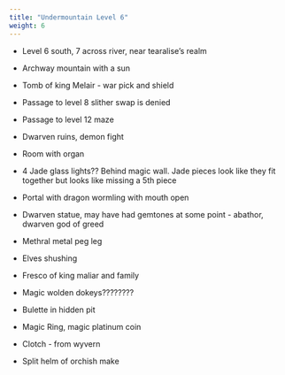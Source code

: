 ```yaml
---
title: "Undermountain Level 6"
weight: 6
---
```


- Level 6 south, 7 across river, near tearalise’s realm

- Archway mountain with a sun

- Tomb of king Melair - war pick and shield

- Passage to level 8 slither swap is denied

- Passage to level 12 maze

- Dwarven ruins, demon fight

- Room with organ

- 4 Jade glass lights?? Behind magic wall. Jade pieces look like they fit together but looks like missing a 5th piece

- Portal with dragon wormling with mouth open

- Dwarven statue, may have had gemtones at some point - abathor, dwarven god of greed

- Methral metal peg leg

- Elves shushing 

- Fresco of king maliar and family

- Magic wolden dokeys????????

- Bulette in hidden pit

- Magic Ring, magic platinum coin

- Clotch - from wyvern
- Split helm of orchish make
